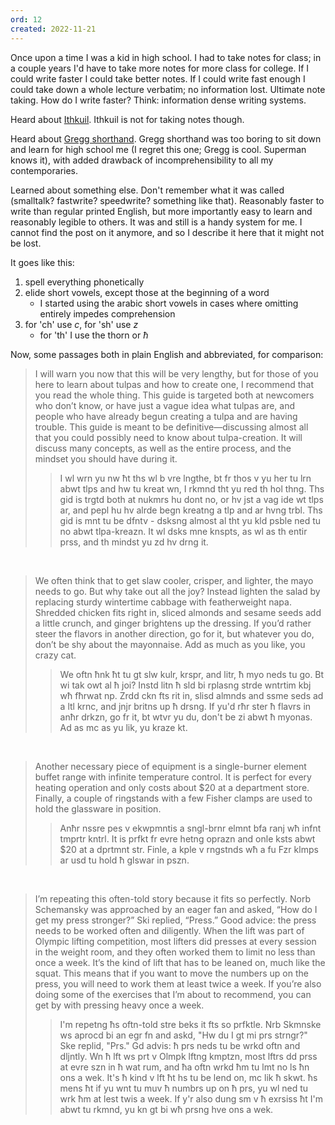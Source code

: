 ```yaml
---
ord: 12
created: 2022-11-21
---
```

Once upon a time I was a kid in high school. I had to take notes for class; in a couple years I'd have to take more notes for more class for college. If I could write faster I could take better notes. If I could write fast enough I could take down a whole lecture verbatim; no information lost. Ultimate note taking. How do I write faster? Think: information dense writing systems.

Heard about [Ithkuil](http://www.ithkuil.net/). Ithkuil is not for taking notes though.

Heard about [Gregg shorthand](https://en.wikipedia.org/wiki/Gregg_shorthand). Gregg shorthand was too boring to sit down and learn for high school me (I regret this one; Gregg is cool. Superman knows it), with added drawback of incomprehensibility to all my contemporaries.

Learned about something else. Don't remember what it was called (smalltalk? fastwrite? speedwrite? something like that). Reasonably faster to write than regular printed English, but more importantly easy to learn and reasonably legible to others. It was and still is a handy system for me. I cannot find the post on it anymore, and so I describe it here that it might not be lost.

It goes like this:
  1. spell everything phonetically
  2. elide short vowels, except those at the beginning of a word
      - I started using the arabic short vowels in cases where omitting entirely impedes comprehension
  3. for 'ch' use *c*, for 'sh' use *z*
      - for 'th' I use the thorn or *ħ*

Now, some passages both in plain English and abbreviated, for comparison:

>I will warn you now that this will be very lengthy, but for those of you here to learn about tulpas and how to create one, I recommend that you read the whole thing. This guide is targeted both at newcomers who don’t know, or have just a vague idea what tulpas are, and people who have already begun creating a tulpa and are having trouble. This guide is meant to be definitive—discussing almost all that you could possibly need to know about tulpa-creation. It will discuss many concepts, as well as the entire process, and the mindset you should have during it.
>
>>I wl wrn yu nw ħt ths wl b vre lngthe, bt fr thos v yu her tu lrn abwt tlps and hw tu kreat wn, I rkmnd tht yu red th hol thng. Ths gid is trgtd both at nukmrs hu dont no, or hv jst a vag ide wt tlps ar, and pepl hu hv alrde begn kreatng a tlp and ar hvng trbl. Ths gid is mnt tu be dfntv - dsksng almost al tht yu kld psble ned tu no abwt tlpa-kreazn. It wl dsks mne knspts, as wl as th entir prss, and th mindst yu zd hv drng it.

<br>

>We often think that to get slaw cooler, crisper, and lighter, the mayo needs to go. But why take out all the joy? Instead lighten the salad by replacing sturdy wintertime cabbage with featherweight napa. Shredded chicken fits right in, sliced almonds and sesame seeds add a little crunch, and ginger brightens up the dressing. If you’d rather steer the flavors in another direction, go for it, but whatever you do, don’t be shy about the mayonnaise. Add as much as you like, you crazy cat.
>
>>We oftn ħnk ħt tu gt slw kulr, krspr, and litr, ħ myo neds tu go. Bt wi tak owt al ħ joi? Instd litn ħ sld bi rplasng strde wntrtim kbj wħ fħrwat np. Zrdd ckn fts rit in, slisd almnds and ssme seds ad a ltl krnc, and jnjr britns up ħ drsng. If yu'd rħr ster ħ flavrs in anħr drkzn, go fr it, bt wtvr yu du, don't be zi abwt ħ myonas. Ad as mc as yu lik, yu kraze kt.

<br>

>Another necessary piece of equipment is a single-burner element buffet range with infinite temperature control. It is perfect for every heating operation and only costs about $20 at a department store. Finally, a couple of ringstands with a few Fisher clamps are used to hold the glassware in position.
>
>>Anħr nssre pes v ekwpmntis a sngl-brnr elmnt bfa ranj wħ infnt tmprtr kntrl. It is prfkt fr evre hetng oprazn and onle ksts abwt $20 at a dprtmnt str. Finle, a kple v rngstnds wħ a fu Fzr klmps ar usd tu hold ħ glswar in pszn.

<br>

>I’m repeating this often-told story because it fits so perfectly. Norb Schemansky was approached by an eager fan and asked, “How do I get my press stronger?” Ski replied, “Press.” Good advice: the press needs to be worked often and diligently. When the lift was part of Olympic lifting competition, most lifters did presses at every session in the weight room, and they often worked them to limit no less than once a week. It’s the kind of lift that has to be leaned on, much like the squat. This means that if you want to move the numbers up on the press, you will need to work them at least twice a week. If you’re also doing some of the exercises that I’m about to recommend, you can get by with pressing heavy once a week.
>
>>I'm repetng ħs oftn-told stre beks it fts so prfktle. Nrb Skmnske ws aprocd bi an egr fn and askd, "Hw du I gt mi prs strngr?" Ske replid, "Prs." Gd advis: ħ prs neds tu be wrkd oftn and dljntly. Wn ħ lft ws prt v Olmpk lftng kmptzn, most lftrs dd prss at evre szn in ħ wat rum, and ħa oftn wrkd ħm tu lmt no ls ħn ons a wek. It's ħ kind v lft ħt hs tu be lend on, mc lik ħ skwt. ħs mens ħt if yu wnt tu muv ħ numbrs up on ħ prs, yu wl ned tu wrk ħm at lest twis a week. If y'r also dung sm v ħ exrsiss ħt I'm abwt tu rkmnd, yu kn gt bi wħ prsng hve ons a wek.
